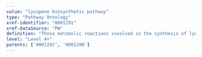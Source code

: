 ```yaml
---
value: "lycopene biosynthetic pathway"
type: "Pathway Ontology"
xref-identifier: "0001291"
xref-dataSource: "PW"
definition: "Those metabolic reactions involved in the synthesis of lycopene, a carotene and phytochemical found in red fruits and vegetables. Plants and bacteria have the ability to synthesize lycopene."
level: "Level 4+"
parents: ['0001292', '0001290']
---
```

